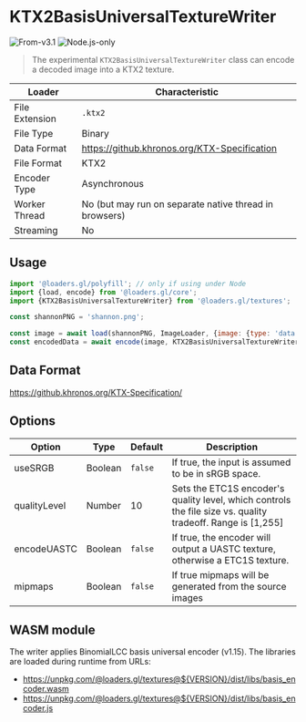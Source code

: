 # KTX2BasisUniversalTextureWriter

<p class="badges">
  <img src="https://img.shields.io/badge/From-v3.1-blue.svg?style=flat-square" alt="From-v3.1" />
  <img src="https://img.shields.io/badge/Node.js-only-red.svg?style=flat-square" alt="Node.js-only" />
</p>

> The experimental `KTX2BasisUniversalTextureWriter` class can encode a decoded image into a KTX2 texture.

| Loader         | Characteristic                                         |
| -------------- | ------------------------------------------------------ |
| File Extension | `.ktx2`                                                |
| File Type      | Binary                                                 |
| Data Format    | https://github.khronos.org/KTX-Specification           |
| File Format    | KTX2                                                   |
| Encoder Type   | Asynchronous                                           |
| Worker Thread  | No (but may run on separate native thread in browsers) |
| Streaming      | No                                                     |

## Usage

```js
import '@loaders.gl/polyfill'; // only if using under Node
import {load, encode} from '@loaders.gl/core';
import {KTX2BasisUniversalTextureWriter} from '@loaders.gl/textures';

const shannonPNG = 'shannon.png';

const image = await load(shannonPNG, ImageLoader, {image: {type: 'data'}});
const encodedData = await encode(image, KTX2BasisUniversalTextureWriter);
```

## Data Format

https://github.khronos.org/KTX-Specification/

## Options

| Option       | Type    | Default | Description                                                                                                 |
| ------------ | ------- | ------- | ----------------------------------------------------------------------------------------------------------- |
| useSRGB      | Boolean | `false` | If true, the input is assumed to be in sRGB space.                                                          |
| qualityLevel | Number  | 10      | Sets the ETC1S encoder's quality level, which controls the file size vs. quality tradeoff. Range is [1,255] |
| encodeUASTC  | Boolean | `false` | If true, the encoder will output a UASTC texture, otherwise a ETC1S texture.                                |
| mipmaps      | Boolean | `false` | If true mipmaps will be generated from the source images                                                    |

## WASM module

The writer applies BinomialLCC basis universal encoder (v1.15). The libraries are loaded during runtime from URLs:

- https://unpkg.com/@loaders.gl/textures@${VERSION}/dist/libs/basis_encoder.wasm
- https://unpkg.com/@loaders.gl/textures@${VERSION}/dist/libs/basis_encoder.js
